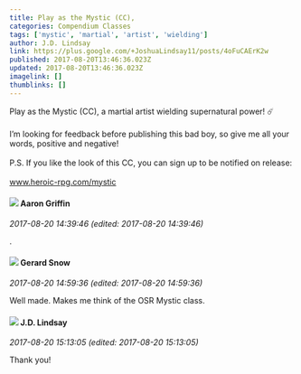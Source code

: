 ```yaml
---
title: Play as the Mystic (CC),
categories: Compendium Classes
tags: ['mystic', 'martial', 'artist', 'wielding']
author: J.D. Lindsay
link: https://plus.google.com/+JoshuaLindsay11/posts/4oFuCAErK2w
published: 2017-08-20T13:46:36.023Z
updated: 2017-08-20T13:46:36.023Z
imagelink: []
thumblinks: []
---
```


Play as the Mystic (CC), a martial artist wielding supernatural power! ☄️ <br /><br />I’m looking for feedback before publishing this bad boy, so give me all your words, positive and negative!<br /><br />P.S. If you like the look of this CC, you can sign up to be notified on release:<br /><br /><a href="http://www.heroic-rpg.com/mystic" class="ot-anchor">www.heroic-rpg.com/mystic</a><br />
<div id='comment z13cgz0ghnvkcvqkq23nfd0wkmmwffle3'>
  <h4><img src='{{site.baseurl}}//images/avatars/103667855585775066713_photo.jpg'> Aaron Griffin</h4>
      <p><cite>2017-08-20 14:39:46 (edited: 2017-08-20 14:39:46)</cite></p>
        <p>.</p>
</div>
        

<div id='comment z13cgz0ghnvkcvqkq23nfd0wkmmwffle3'>
  <h4><img src='{{site.baseurl}}//images/avatars/112861727035740900905_photo.jpg'> Gerard Snow</h4>
      <p><cite>2017-08-20 14:59:36 (edited: 2017-08-20 14:59:36)</cite></p>
        <p>Well made.  Makes me think of the OSR Mystic class.</p>
</div>
        

<div id='comment z13cgz0ghnvkcvqkq23nfd0wkmmwffle3'>
  <h4><img src='{{site.baseurl}}//images/avatars/103178403914075710096_photo.jpg'> J.D. Lindsay</h4>
      <p><cite>2017-08-20 15:13:05 (edited: 2017-08-20 15:13:05)</cite></p>
        <p>Thank you!</p>
</div>
        